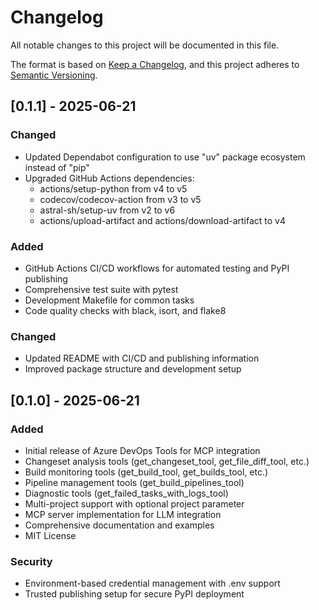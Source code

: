 # Changelog

All notable changes to this project will be documented in this file.

The format is based on [Keep a Changelog](https://keepachangelog.com/en/1.0.0/),
and this project adheres to [Semantic Versioning](https://semver.org/spec/v2.0.0.html).

## [0.1.1] - 2025-06-21

### Changed
- Updated Dependabot configuration to use "uv" package ecosystem instead of "pip"
- Upgraded GitHub Actions dependencies:
  - actions/setup-python from v4 to v5
  - codecov/codecov-action from v3 to v5
  - astral-sh/setup-uv from v2 to v6
  - actions/upload-artifact and actions/download-artifact to v4

### Added
- GitHub Actions CI/CD workflows for automated testing and PyPI publishing
- Comprehensive test suite with pytest
- Development Makefile for common tasks
- Code quality checks with black, isort, and flake8

### Changed
- Updated README with CI/CD and publishing information
- Improved package structure and development setup

## [0.1.0] - 2025-06-21

### Added
- Initial release of Azure DevOps Tools for MCP integration
- Changeset analysis tools (get_changeset_tool, get_file_diff_tool, etc.)
- Build monitoring tools (get_build_tool, get_builds_tool, etc.)
- Pipeline management tools (get_build_pipelines_tool)
- Diagnostic tools (get_failed_tasks_with_logs_tool)
- Multi-project support with optional project parameter
- MCP server implementation for LLM integration
- Comprehensive documentation and examples
- MIT License

### Security
- Environment-based credential management with .env support
- Trusted publishing setup for secure PyPI deployment
